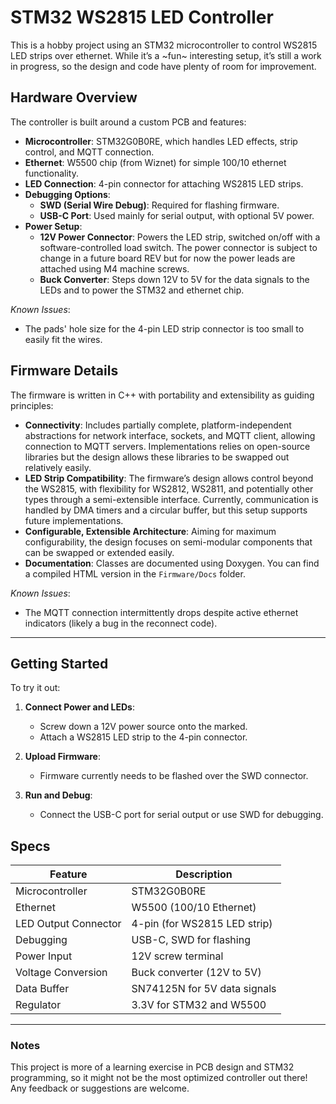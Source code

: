 # STM32 WS2815 LED Controller

This is a hobby project using an STM32 microcontroller to control WS2815 LED strips over ethernet. While it’s a ~fun~ interesting setup, it’s still a work in progress, so the design and code have plenty of room for improvement.

## Hardware Overview

The controller is built around a custom PCB and features:

- **Microcontroller**: STM32G0B0RE, which handles LED effects, strip control, and MQTT connection.
- **Ethernet**: W5500 chip (from Wiznet) for simple 100/10 ethernet functionality.
- **LED Connection**: 4-pin connector for attaching WS2815 LED strips.
- **Debugging Options**:
  - **SWD (Serial Wire Debug)**: Required for flashing firmware.
  - **USB-C Port**: Used mainly for serial output, with optional 5V power.
- **Power Setup**:
  - **12V Power Connector**: Powers the LED strip, switched on/off with a software-controlled load switch. The power connector is subject to change in a future board REV but for now the power leads are attached using M4 machine screws.
  - **Buck Converter**: Steps down 12V to 5V for the data signals to the LEDs and to power the STM32 and ethernet chip.

*Known Issues*: 
  - The pads' hole size for the 4-pin LED strip connector is too small to easily fit the wires.

## Firmware Details

The firmware is written in C++ with portability and extensibility as guiding principles:

- **Connectivity**: Includes partially complete, platform-independent abstractions for network interface, sockets, and MQTT client, allowing connection to MQTT servers. Implementations relies on open-source libraries but the design allows these libraries to be swapped out relatively easily.
- **LED Strip Compatibility**: The firmware’s design allows control beyond the WS2815, with flexibility for WS2812, WS2811, and potentially other types through a semi-extensible interface. Currently, communication is handled by DMA timers and a circular buffer, but this setup supports future implementations.
- **Configurable, Extensible Architecture**: Aiming for maximum configurability, the design focuses on semi-modular components that can be swapped or extended easily.
- **Documentation**: Classes are documented using Doxygen. You can find a compiled HTML version in the `Firmware/Docs` folder.

*Known Issues*: 
  - The MQTT connection intermittently drops despite active ethernet indicators (likely a bug in the reconnect code).

---

## Getting Started

To try it out:

1. **Connect Power and LEDs**:
   - Screw down a 12V power source onto the marked.
   - Attach a WS2815 LED strip to the 4-pin connector.
   
2. **Upload Firmware**:
   - Firmware currently needs to be flashed over the SWD connector.

3. **Run and Debug**:
   - Connect the USB-C port for serial output or use SWD for debugging.

## Specs

| Feature                   | Description                                       |
|---------------------------|---------------------------------------------------|
| Microcontroller           | STM32G0B0RE                                       |
| Ethernet                  | W5500 (100/10 Ethernet)                           |
| LED Output Connector      | 4-pin (for WS2815 LED strip)                      |
| Debugging                 | USB-C, SWD for flashing      |
| Power Input               | 12V screw terminal                                |
| Voltage Conversion        | Buck converter (12V to 5V)                        |
| Data Buffer               | SN74125N for 5V data signals                      |
| Regulator                 | 3.3V for STM32 and W5500                          |

---

### Notes

This project is more of a learning exercise in PCB design and STM32 programming, so it might not be the most optimized controller out there! Any feedback or suggestions are welcome.
